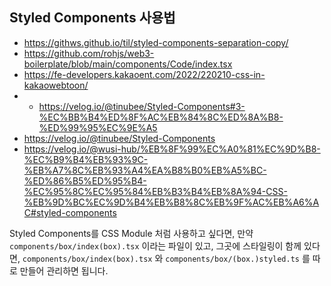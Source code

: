 ## Styled Components 사용법

- https://githws.github.io/til/styled-components-separation-copy/
- https://github.com/rohjs/web3-boilerplate/blob/main/components/Code/index.tsx
- https://fe-developers.kakaoent.com/2022/220210-css-in-kakaowebtoon/
- - https://velog.io/@tinubee/Styled-Components#3-%EC%BB%B4%ED%8F%AC%EB%84%8C%ED%8A%B8-%ED%99%95%EC%9E%A5
- https://velog.io/@tinubee/Styled-Components
- https://velog.io/@wusi-hub/%EB%8F%99%EC%A0%81%EC%9D%B8-%EC%B9%B4%EB%93%9C-%EB%A7%8C%EB%93%A4%EA%B8%B0%EB%A5%BC-%ED%86%B5%ED%95%B4-%EC%95%8C%EC%95%84%EB%B3%B4%EB%8A%94-CSS-%EB%9D%BC%EC%9D%B4%EB%B8%8C%EB%9F%AC%EB%A6%AC#styled-components

Styled Components를 CSS Module 처럼 사용하고 싶다면, 만약 `components/box/index(box).tsx` 이라는 파일이 있고, 그곳에 스타일링이 함께 있다면, `components/box/index(box).tsx` 와 `components/box/(box.)styled.ts` 를 따로 만들어 관리하면 됩니다.

## 